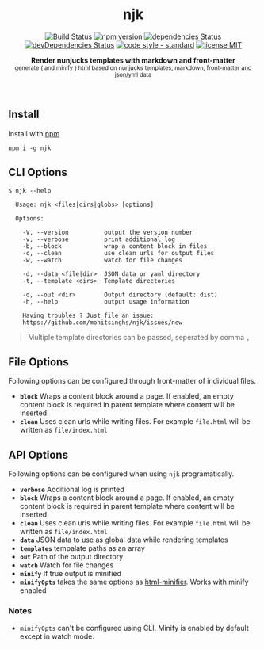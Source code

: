 <h1 align="center">njk</h1>

<p align="center">
  <a href="https://travis-ci.com/mohitsinghs/njk"><img src="https://travis-ci.com/mohitsinghs/njk.svg" alt="Build Status"></a>
  <a href="https://www.npmjs.com/package/njk"><img src="https://img.shields.io/npm/v/njk.svg" alt="npm version"></a>
  <a href="https://david-dm.org/mohitsinghs/njk"><img src="https://david-dm.org/mohitsinghs/njk/status.svg" alt="dependencies Status"></a>
  <a href="https://david-dm.org/mohitsinghs/njk?type=dev"><img src="https://david-dm.org/mohitsinghs/njk/dev-status.svg" alt="devDependencies Status"></a>
  <a href="https://standardjs.com"><img src="https://img.shields.io/badge/code_style-standard-brightgreen.svg" alt="code style - standard"></a>
  <a href="https://github.com/mohitsinghs/njk/blob/master/LICENSE"><img src="https://img.shields.io/badge/license-MIT-brightgreen.svg" alt="license MIT"></a>
</p>

<p align="center">
  <b>Render nunjucks templates with markdown and front-matter</b><br/>
  <sub>generate ( and minify ) html based on nunjucks templates, markdown, front-matter and json/yml data</sub>
</p>

<br />

## Install

Install with [npm](https://npm.im/njk)

```console
npm i -g njk
```

## CLI Options

```console
$ njk --help

  Usage: njk <files|dirs|globs> [options]

  Options:

    -V, --version          output the version number
    -v, --verbose          print additional log
    -b, --block            wrap a content block in files
    -c, --clean            use clean urls for output files
    -w, --watch            watch for file changes

    -d, --data <file|dir>  JSON data or yaml directory
    -t, --template <dirs>  Template directories

    -o, --out <dir>        Output directory (default: dist)
    -h, --help             output usage information

    Having troubles ? Just file an issue:
    https://github.com/mohitsinghs/njk/issues/new
```

> Multiple template directories can be passed, seperated by comma `,`

## File Options

Following options can be configured through front-matter of individual files.

- **`block`** Wraps a content block around a page. If enabled, an empty content block is required in parent template where content will be inserted.
- **`clean`** Uses clean urls while writing files. For example `file.html` will be written as `file/index.html`

## API Options

Following options can be configured when using `njk` programatically.

- **`verbose`** Additional log is printed
- **`block`** Wraps a content block around a page. If enabled, an empty content block is required in parent template where content will be inserted.
- **`clean`** Uses clean urls while writing files. For example `file.html` will be written as `file/index.html`
- **`data`** JSON data to use as global data while rendering templates
- **`templates`** tempalate paths as an array
- **`out`** Path of the output directory
- **`watch`** Watch for file changes
- **`minify`** If true output is minified
- **`minifyOpts`** takes the same options as [html-minifier](https://github.com/kangax/html-minifier). Works with minify enabled

### Notes

- `minifyOpts` can't be configured using CLI. Minify is enabled by default except in watch mode.
